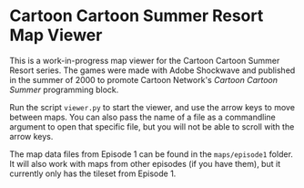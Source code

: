 # Cartoon Cartoon Summer Resort Map Viewer

This is a work-in-progress map viewer for the Cartoon Cartoon Summer Resort series. The games were made with Adobe Shockwave and published in the summer of 2000 to promote Cartoon Network's <i>Cartoon Cartoon Summer</i> programming block.

Run the script <code>viewer.py</code> to start the viewer, and use the arrow keys to move between maps. You can also pass the name of a file as a commandline argument to open that specific file, but you will not be able to scroll with the arrow keys.

The map data files from Episode 1 can be found in the <code>maps/episode1</code> folder. It will also work with maps from other episodes (if you have them), but it currently only has the tileset from Episode 1.